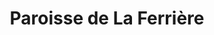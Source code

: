 ---
title: Paroisse de La Ferrière
name: La Ferrière
site: https://www.referguel.ch/paroisses/la-ferriere/
territoire:
    - La Ferrière
NPA:
    - 2333
meta:
    - La Basse-Ferrière
    - La Chaux-d'Abel
    - La Cibourg
region: Erguël
---